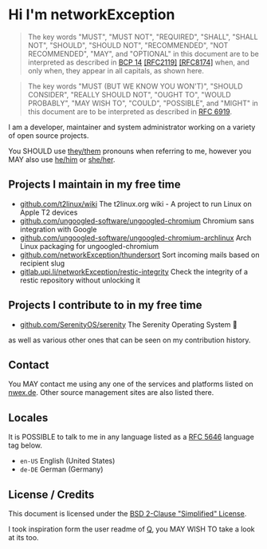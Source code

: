 # Hi I'm networkException

> The key words "MUST", "MUST NOT", "REQUIRED", "SHALL", "SHALL NOT", "SHOULD", "SHOULD NOT", "RECOMMENDED", "NOT RECOMMENDED", "MAY", and "OPTIONAL" in this document are to be interpreted as described in [BCP 14](https://www.rfc-editor.org/bcp/bcp14) [[RFC2119]](https://www.rfc-editor.org/rfc/rfc2119) [[RFC8174]](https://www.rfc-editor.org/rfc/rfc8174) when, and only when, they appear in all capitals, as shown here.

> The key words "MUST (BUT WE KNOW YOU WON'T)", "SHOULD CONSIDER", "REALLY SHOULD NOT", "OUGHT TO", "WOULD PROBABLY", "MAY WISH TO", "COULD", "POSSIBLE", and "MIGHT" in this document are to be interpreted as described in [RFC 6919](https://www.rfc-editor.org/rfc/rfc6919.html).

I am a developer, maintainer and system administrator working on a variety of open source projects.

You SHOULD use [they/them](https://pronouns.within.lgbt/they/them/their/theirs/themself) pronouns when referring to me, however you MAY also use [he/him](https://pronouns.within.lgbt/he/him/his/his/himself) or [she/her](https://pronouns.within.lgbt/she/her/her/hers/herself).

## Projects I maintain in my free time

- [github.com/t2linux/wiki](https://github.com/t2linux/wiki) The t2linux.org wiki - A project to run Linux on Apple T2 devices
- [github.com/ungoogled-software/ungoogled-chromium](https://github.com/ungoogled-software/ungoogled-chromium) Chromium sans integration with Google
- [github.com/ungoogled-software/ungoogled-chromium-archlinux](https://github.com/ungoogled-software/ungoogled-chromium-archlinux) Arch Linux packaging for ungoogled-chromium
- [github.com/networkException/thundersort](https://github.com/networkException/thundersort) Sort incoming mails based on recipient slug
- [gitlab.upi.li/networkException/restic-integrity](https://gitlab.upi.li/networkException/restic-integrity) Check the integrity of a restic repository without unlocking it

## Projects I contribute to in my free time

- [github.com/SerenityOS/serenity](https://github.com/SerenityOS/serenity) The Serenity Operating System 🐞

as well as various other ones that can be seen on my contribution history.

## Contact

You MAY contact me using any one of the services and platforms listed on [nwex.de](https://nwex.de/). Other source management sites are also listed there.

## Locales

It is POSSIBLE to talk to me in any language listed as a [RFC 5646](https://www.rfc-editor.org/rfc/rfc5646.html) language tag below.

- `en-US` English (United States)
- `de-DE` German (Germany)

## License / Credits

This document is licensed under the [BSD 2-Clause "Simplified" License](https://spdx.org/licenses/BSD-2-Clause.html).

I took inspiration form the user readme of [Q](https://github.com/TheEnbyperor), you MAY WISH TO take a look at its too.
